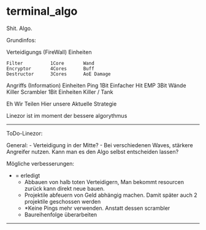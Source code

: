 # terminal_algo
Shit. Algo.

Grundinfos:

Verteidigungs (FireWall) Einheiten

    Filter          1Core       Wand
    Encryptor       4Cores      Buff
    Destructor      3Cores      AoE Damage

Angriffs (Information) Einheiten
    Ping            1Bit        Einfacher Hit
    EMP             3Bit        Wände Killer
    Scrambler       1Bit        Einheiten Killer / Tank


Eh Wir Teilen Hier unsere Aktuelle Strategie

Linezor ist im moment der bessere algorythmus

--------------
ToDo-Linezor:

General:
    - Verteidigung in der Mitte?
    - Bei verschiedenen Waves, stärkere Angreifer nutzen.
    Kann man es den Algo selbst entscheiden lassen?

Mögliche verbesserungen:
* = erledigt
    - Abbauen von halb toten Verteidigern, Man bekommt resourcen zurück kann direkt neue bauen.
    - Projektile abfeuern von Geld abhängig machen. Damit später auch 2 projektile geschossen werden
    - *Keine Pings mehr verwenden. Anstatt dessen scrambler
    - Baureihenfolge überarbeiten

---------------
